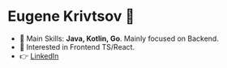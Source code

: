 <h1 align="left">Eugene Krivtsov 👋</h1>

- 💪  Main Skills: **Java, Kotlin, Go**. Mainly focused on Backend.
- 🙏  Interested in Frontend TS/React.
- 👉  <a href="https://www.linkedin.com/in/eugene-krivtsov-886a35223/"  target="blank">LinkedIn</a>
